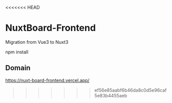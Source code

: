 <<<<<<< HEAD

# NuxtBoard-Frontend

Migration from Vue3 to Nuxt3

npm install

## Domain
https://nuxt-board-frontend.vercel.app/

> > > > > > > ef56e85aabf6b46da8c0d5e96caf5e83b4455aeb
